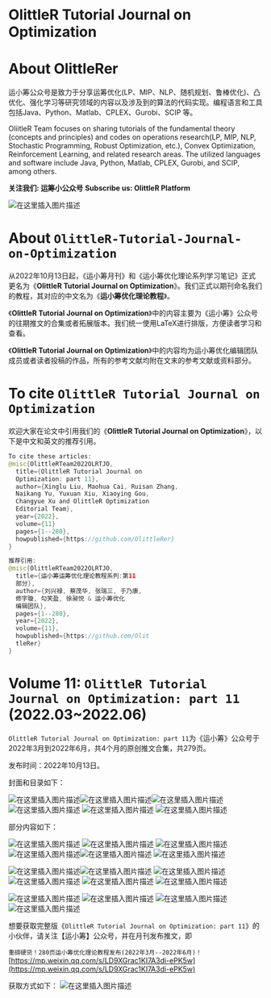 # OlittleR Tutorial Journal on Optimization 

# About OlittleRer

运小筹公众号是致力于分享运筹优化(LP、MIP、NLP、随机规划、鲁棒优化)、凸优化、强化学习等研究领域的内容以及涉及到的算法的代码实现。编程语言和工具包括Java、Python、Matlab、CPLEX、Gurobi、SCIP 等。

OliitleR Team focuses on sharing tutorials of the fundamental theory (concepts and principles) and codes on operations research(LP, MIP, NLP, Stochastic Programming, Robust Optimization, etc.), Convex Optimization, Reinforcement Learning, and related research areas. The utilized languages and software include Java, Python, Matlab, CPLEX, Gurobi, and SCIP, among others.


**关注我们:  运筹小公众号**
**Subscribe us:  OlittleR Platform**


![在这里插入图片描述](https://img-blog.csdnimg.cn/20201214000806951.png)


# About `OlittleR-Tutorial-Journal-on-Optimization`

从2022年10月13日起，《运小筹月刊》和《运小筹优化理论系列学习笔记》正式更名为《**OlittleR Tutorial Journal on Optimization**》。我们正式以期刊命名我们的教程，其对应的中文名为《**运小筹优化理论教程**》。

《**OlittleR Tutorial Journal on Optimization**》中的内容主要为《运小筹》公众号的往期推文的合集或者拓展版本。我们统一使用LaTeX进行排版，方便读者学习和查看。

《**OlittleR Tutorial Journal on Optimization**》中的内容均为运小筹优化编辑团队成员或者读者投稿的作品，所有的参考文献均附在文末的参考文献或资料部分。


# To cite `OlittleR Tutorial Journal on Optimization`

欢迎大家在论文中引用我们的《**OlittleR Tutorial Journal on Optimization**》，以下是中文和英文的推荐引用。

```java
To cite these articles: 
@misc{OlittleRTeam2022OLRTJO,
  title={OlittleR Tutorial Journal on 
  Optimization: part 11},
  author={Xinglu Liu, Maohua Cai, Ruisan Zhang, 
  Naikang Yu, Yuxuan Xiu, Xiaoying Gou, 
  Changyue Xu and OlittleR Optimization 
  Editorial Team}, 
  year={2022},
  volume={11}
  pages={1--280},
  howpublished={https://github.com/OlittleRer}
}
```

```java
推荐引用: 
@misc{OlittleRTeam2022OLRTJO,
  title={运小筹运筹优化理论教程系列:第11
  部分},
  author={刘兴禄, 蔡茂华, 张瑞三, 于乃康, 
  修宇璇, 勾笑盈, 徐昶悦 & 运小筹优化
  编辑团队},
  pages={1--280},
  year={2022},
  volume={11},
  howpublished={https://github.com/Olit
  tleRer}
}
```

# Volume 11:  `OlittleR Tutorial Journal on Optimization: part 11` (2022.03~2022.06)

`OlittleR Tutorial Journal on Optimization: part 11`为《运小筹》公众号于2022年3月到2022年6月，共4个月的原创推文合集，共279页。

发布时间：2022年10月13日。

封面和目录如下：

![在这里插入图片描述](https://img-blog.csdnimg.cn/4abb32bbfdc84558b323de396134d84d.png)![在这里插入图片描述](https://img-blog.csdnimg.cn/f046d197aa2e436bab070206ece7dda6.png)![在这里插入图片描述](https://img-blog.csdnimg.cn/ae5b31c4d1f84b2da174ded116beba0b.png)![在这里插入图片描述](https://img-blog.csdnimg.cn/15d71a18f8d8413f978b5b63567a5309.png)
![在这里插入图片描述](https://img-blog.csdnimg.cn/1c7611d1a0a245a59f58dbf0be3a05b4.png)
![在这里插入图片描述](https://img-blog.csdnimg.cn/0dbfeec0ff2c42c0a8c06c4f06c8ca43.png)

部分内容如下：

![在这里插入图片描述](https://img-blog.csdnimg.cn/5031754515744e8e84591930c6934a43.png)
![在这里插入图片描述](https://img-blog.csdnimg.cn/2bb4298b57ce41dfb84282182dc0efbc.png)
![在这里插入图片描述](https://img-blog.csdnimg.cn/079fc7ebf1e84831ae590953f663abfd.png)
![在这里插入图片描述](https://img-blog.csdnimg.cn/59c7404c2ef44da2a6c7fc3b7bea8b0d.png)![在这里插入图片描述](https://img-blog.csdnimg.cn/948f5e8a93a144adb2f41a0f22b955b4.png)
![在这里插入图片描述](https://img-blog.csdnimg.cn/f2b6a7c895f14b8dab8af4721869b69e.png)

![在这里插入图片描述](https://img-blog.csdnimg.cn/702af1bebdf54d568960e13d6c9b479a.png)![在这里插入图片描述](https://img-blog.csdnimg.cn/60995dce57fc49c4a14411f8caf45136.png)
![在这里插入图片描述](https://img-blog.csdnimg.cn/735e6bae40004e40a400acbd40bdeb67.png)
![在这里插入图片描述](https://img-blog.csdnimg.cn/14da844d52a54ee59daf083dc5749272.png)
![在这里插入图片描述](https://img-blog.csdnimg.cn/1ab7d4e342cf49c49c97c5ec9335f036.png)
![在这里插入图片描述](https://img-blog.csdnimg.cn/ce5c66b0067946c88f8c8ebd881bdaf6.png)

![在这里插入图片描述](https://img-blog.csdnimg.cn/c54a2d8f73524255aa47e37b3b8d8d32.png)
![在这里插入图片描述](https://img-blog.csdnimg.cn/7a73376002b74420bee04852d9458c3a.png)
![在这里插入图片描述](https://img-blog.csdnimg.cn/bb35fd591f1e4d81babe997ebc383e92.png)
![在这里插入图片描述](https://img-blog.csdnimg.cn/14d5e3617ff34ff6810746fe91509060.png)



想要获取完整版《`OlittleR Tutorial Journal on Optimization: part 11`》的小伙伴，请关注【运小筹】公众号，并在月刊发布推文，即

`重磅硬货！280页运小筹优化理论教程发布(2022年3月--2022年6月)！`
[https://mp.weixin.qq.com/s/LD9XGrac1KI7A3di-ePK5w](https://mp.weixin.qq.com/s/LD9XGrac1KI7A3di-ePK5w)

获取方式如下：
![在这里插入图片描述](https://img-blog.csdnimg.cn/42bfecf7c346435699e9c367d6284bb7.png)

